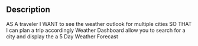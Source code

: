 ## Description
AS A traveler
I WANT to see the weather outlook for multiple cities
SO THAT I can plan a trip accordingly
Weather Dashboard allow you to search for a city and display the a 5 Day Weather Forecast

